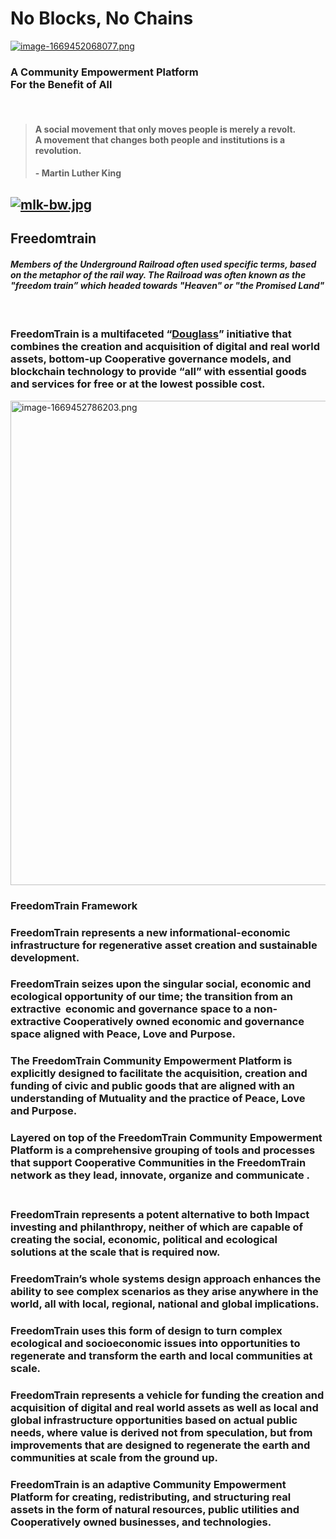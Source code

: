 <h1 id="bkmrk-no-blocks%2C-no-chains" class="align-center"><strong>No Blocks, No Chains</strong></h1>
<p id="bkmrk-"><a href="https://docs.douglass.earth/uploads/images/gallery/2022-11/i4XhAnM1jdLpZq0R-image-1669452068077.png" target="_blank" rel="noopener"><img src="https://docs.douglass.earth/uploads/images/gallery/2022-11/scaled-1680-/i4XhAnM1jdLpZq0R-image-1669452068077.png" alt="image-1669452068077.png" /></a></p>
<h3 id="bkmrk-a-community-empowerm"><strong>A Community Empowerment Platform&nbsp;</strong><br /><strong>For the Benefit of All</strong><em>&nbsp;</em></h3>
<p id="bkmrk-%C2%A0"><br /></p>
<blockquote id="bkmrk-a-social-movement-th">
<h4 id="bkmrk-a-social-movement-th-1">A social movement that only moves people is merely a revolt.&nbsp;<br />A movement that changes both people and institutions is a revolution.</h4>
<h4 id="bkmrk---martin-luther-king-0">- Martin Luther King&nbsp;</h4>
</blockquote>
<h2 id="bkmrk--0"><strong><a href="https://docs.douglass.earth/uploads/images/gallery/2022-11/EcCgIt7VJ81pJ7mZ-mlk-bw.jpg" target="_blank" rel="noopener"><img class="align-center" src="https://docs.douglass.earth/uploads/images/gallery/2022-11/scaled-1680-/EcCgIt7VJ81pJ7mZ-mlk-bw.jpg" alt="mlk-bw.jpg" /></a></strong></h2>
<h2 id="bkmrk-freedomtrain"><strong>Freedomtrain </strong></h2>
<h4 id="bkmrk-members-of-the-under"><em>Members of the Underground Railroad often used specific terms, based on the metaphor of the rail way. The Railroad was often known as the "<span class="s1">freedom train</span>&rdquo; which headed towards "Heaven" or "the Promised Land"</em></h4>
<h4 id="bkmrk-%C2%A0-0"><br /></h4>
<h3 id="bkmrk-freedomtrain-is-a-mu"><strong>FreedomTrain</strong> is a multifaceted &ldquo;<a href="https://docs.douglass.earth">Douglass</a>&rdquo; initiative that combines the creation and acquisition of digital and real world assets, bottom-up Cooperative governance models, and blockchain technology to provide &ldquo;all&rdquo; with essential goods and services for free or at the lowest possible cost.</h3>
<p id="bkmrk--1"><a href="https://docs.douglass.earth/uploads/images/gallery/2022-11/0LDhi4gWwe2fM4ul-image-1669452786203.png" target="_blank" rel="noopener"><img src="https://docs.douglass.earth/uploads/images/gallery/2022-11/scaled-1680-/0LDhi4gWwe2fM4ul-image-1669452786203.png" alt="image-1669452786203.png" width="716" height="775" /></a></p>
<p id="bkmrk--2"></p>
<h3 id="bkmrk-freedomtrain-framewo"><strong>FreedomTrain Framework</strong></h3>
<h3 id="bkmrk-freedomtrain-represe">FreedomTrain represents a new informational-economic infrastructure for regenerative asset creation and sustainable development.</h3>
<h3 id="bkmrk-freedomtrain-seizes-">FreedomTrain seizes upon the singular social, economic and ecological opportunity of our time; the transition from an extractive &nbsp;economic and governance space to a non-extractive Cooperatively owned economic and governance space aligned with Peace, Love and Purpose.</h3>
<h3 id="bkmrk-the-freedomtrain-com">The FreedomTrain Community Empowerment Platform is explicitly designed to facilitate the acquisition, creation and funding of civic and public goods that are aligned with an understanding of Mutuality and the practice of Peace, Love and Purpose.</h3>
<h3 id="bkmrk-layered-on-top-of-th">Layered on top of the FreedomTrain Community Empowerment Platform is a comprehensive grouping of tools and processes that support Cooperative Communities in the FreedomTrain network as they lead, innovate, organize and communicate .</h3>
<h3 id="bkmrk-freedomtrain-represe-0"><br />FreedomTrain represents a potent alternative to both Impact investing and philanthropy, neither of which are capable of creating the social, economic, political and ecological solutions at the scale that is required now.</h3>
<h3 id="bkmrk-freedomtrain%E2%80%99s-whole">FreedomTrain&rsquo;s whole systems design approach enhances the ability to see complex scenarios as they arise anywhere in the world, all with local, regional, national and global implications.</h3>
<h3 id="bkmrk-freedomtrain-uses-th">FreedomTrain uses this form of design to turn complex ecological and socioeconomic issues into opportunities to regenerate and transform the earth and local communities at scale.</h3>
<h3 id="bkmrk-freedomtrain-represe-1">FreedomTrain represents a vehicle for funding the creation and acquisition of digital and real world assets as well as local and global infrastructure opportunities based on actual public needs, where value is derived not from speculation, but from improvements that are designed to regenerate the earth and communities at scale from the ground up.</h3>
<h3 id="bkmrk-freedomtrain-is-an-a">FreedomTrain is an adaptive Community Empowerment Platform for creating, redistributing, and structuring real assets in the form of natural resources, public utilities and Cooperatively owned businesses, and technologies.</h3>
<h3 id="bkmrk--3"></h3>
<h3 id="bkmrk-extractive-approache" class="p1"></h3>
<p id="bkmrk--4"></p>
